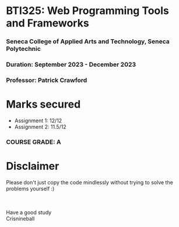 # BTI325: Web Programming Tools and Frameworks
### Seneca College of Applied Arts and Technology, Seneca Polytechnic <br />
### Duration: September 2023 - December 2023 <br />
### Professor: Patrick Crawford <br />

# Marks secured
+ Assignment 1: 12/12 <br/>
+ Assignment 2: 11.5/12 <br/>



### COURSE GRADE: A

# Disclaimer
Please don't just copy the code mindlessly without trying to solve the problems yourself :)

<br><br>
Have a good study
<br>
Crisnineball
